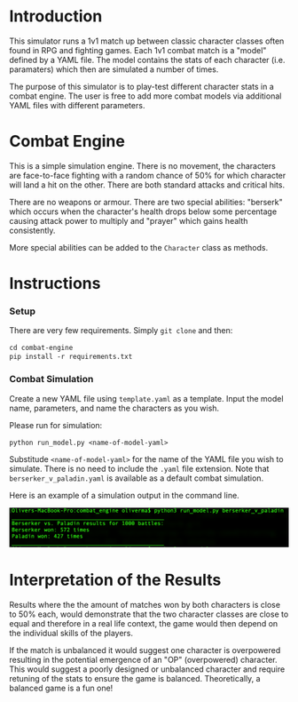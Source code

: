 # Introduction

This simulator runs a 1v1 match up between classic character classes often
found in RPG and fighting games. Each 1v1 combat match is a "model" defined
by a YAML file. The model contains the stats of each character (i.e. paramaters)
which then are simulated a number of times.

The purpose of this simulator is to play-test different character stats in a
combat engine. The user is free to add more combat models via additional YAML
files with different parameters.

# Combat Engine

This is a simple simulation engine. There is no movement, the characters are
face-to-face fighting with a random chance of 50% for which character will land
a hit on the other. There are both standard attacks and critical hits.

There are no weapons or armour. There are two special abilities: "berserk"
which occurs when the character's health drops below some percentage causing
attack power to multiply and "prayer" which gains health consistently.

More special abilities can be added to the `Character` class as methods.

# Instructions

### Setup

There are very few requirements. Simply `git clone` and then:

```
cd combat-engine
pip install -r requirements.txt
```

### Combat Simulation

Create a new YAML file using `template.yaml` as a template. Input the model
name, parameters, and name the characters as you wish.

Please run for simulation:

```
python run_model.py <name-of-model-yaml>
```

Substitude `<name-of-model-yaml>` for the name of the YAML file you wish to 
simulate. There is no need to include the `.yaml` file extension. Note that 
`berserker_v_paladin.yaml` is available as a default combat simulation.

Here is an example of a simulation output in the command line.

![image](assets/example_results.png)

# Interpretation of the Results

Results where the the amount of matches won by both characters is close to
50% each, would demonstrate that the two character classes are close to equal
and therefore in a real life context, the game would then depend on the
individual skills of the players.

If the match is unbalanced it would suggest one character is overpowered
resulting in the potential emergence of an "OP" (overpowered) character.
This would suggest a poorly designed or unbalanced character and require
retuning of the stats to ensure the game is balanced. Theoretically, a balanced
game is a fun one!
